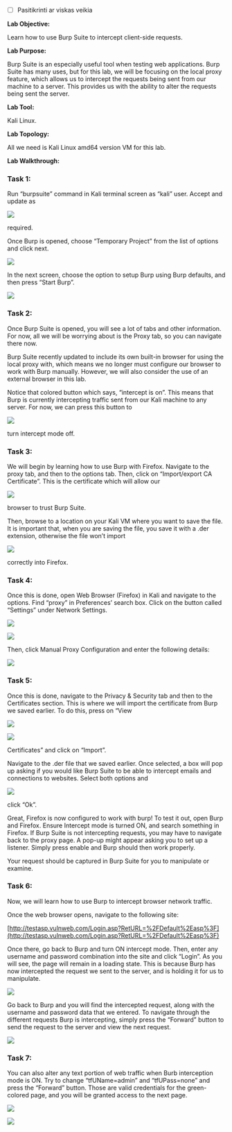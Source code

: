 - [ ] Pasitikrinti ar viskas veikia

**Lab Objective:**

Learn how to use Burp Suite to intercept client-side requests.

**Lab Purpose:**

Burp Suite is an especially useful tool when testing web applications. Burp Suite has many uses, but for this lab, we will be focusing on the local proxy feature, which allows us to intercept the requests being sent from our machine to a server. This provides us with the ability to alter the requests being sent the server.

**Lab Tool:**

Kali Linux.

**Lab Topology:**

All we need is Kali Linux amd64 version VM for this lab.

**Lab Walkthrough:**

### Task 1:

Run “burpsuite” command in Kali terminal screen as “kali” user. Accept and update as

![](attachements/7-1.png)

required.

Once Burp is opened, choose “Temporary Project” from the list of options and click next.

![](attachements/7-2.png)

In the next screen, choose the option to setup Burp using Burp defaults, and then press “Start Burp”.

![](attachements/7-3.png)

### Task 2:

Once Burp Suite is opened, you will see a lot of tabs and other information. For now, all we will be worrying about is the Proxy tab, so you can navigate there now.

Burp Suite recently updated to include its own built-in browser for using the local proxy with, which means we no longer must configure our browser to work with Burp manually. However, we will also consider the use of an external browser in this lab.

Notice that colored button which says, “intercept is on”. This means that Burp is currently intercepting traffic sent from our Kali machine to any server. For now, we can press this button to

![](attachements/7-4.png)

turn intercept mode off.

### Task 3:

We will begin by learning how to use Burp with Firefox. Navigate to the proxy tab, and then to the options tab. Then, click on “Import/export CA Certificate”. This is the certificate which will allow our

![](attachements/7-5.png)

browser to trust Burp Suite.

Then, browse to a location on your Kali VM where you want to save the file. It is important that, when you are saving the file, you save it with a .der extension, otherwise the file won’t import

![](attachements/7-6.png)

correctly into Firefox.

### Task 4:

Once this is done, open Web Browser (Firefox) in Kali and navigate to the options. Find “proxy” in Preferences’ search box. Click on the button called “Settings” under Network Settings.

![](attachements/7-7.png)

![](attachements/7-8.png)

Then, click Manual Proxy Configuration and enter the following details:

![](attachements/7-9.png)

### Task 5:

Once this is done, navigate to the Privacy & Security tab and then to the Certificates section. This is where we will import the certificate from Burp we saved earlier. To do this, press on “View

![](attachements/7-10.png)

![](attachements/7-11.png)

Certificates” and click on “Import”.

Navigate to the .der file that we saved earlier. Once selected, a box will pop up asking if you would like Burp Suite to be able to intercept emails and connections to websites. Select both options and

![](attachements/7-12.png)

click “Ok”.

Great, Firefox is now configured to work with burp! To test it out, open Burp and Firefox. Ensure Intercept mode is turned ON, and search something in Firefox. If Burp Suite is not intercepting requests, you may have to navigate back to the proxy page. A pop-up might appear asking you to set up a listener. Simply press enable and Burp should then work properly.

Your request should be captured in Burp Suite for you to manipulate or examine.

### Task 6:

Now, we will learn how to use Burp to intercept browser network traffic.

Once the web browser opens, navigate to the following site:

[http://testasp.vulnweb.com/Login.asp?RetURL=%2FDefault%2Easp%3F](http://testasp.vulnweb.com/Login.asp?RetURL=%2FDefault%2Easp%3F)

Once there, go back to Burp and turn ON intercept mode. Then, enter any username and password combination into the site and click “Login”. As you will see, the page will remain in a loading state. This is because Burp has now intercepted the request we sent to the server, and is holding it for us to manipulate.

![](attachements/7-13.png)

Go back to Burp and you will find the intercepted request, along with the username and password data that we entered. To navigate through the different requests Burp is intercepting, simply press the “Forward” button to send the request to the server and view the next request.

![](attachements/7-14.png)

### Task 7:

You can also alter any text portion of web traffic when Burb interception mode is ON. Try to change “tfUName=admin” and “tfUPass=none” and press the “Forward” button. Those are valid credentials for the green-colored page, and you will be granted access to the next page.

![](attachements/7-15.png)

![](attachements/7-16.png)